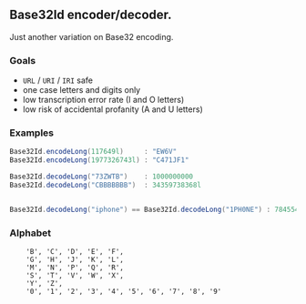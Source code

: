 ## Base32Id encoder/decoder.

Just another variation on Base32 encoding.

### Goals
- ``URL`` / ``URI`` / ``IRI`` safe
- one case letters and digits only
- low transcription error rate (I and O letters)  
- low risk of accidental profanity (A and U letters)

### Examples
```java
Base32Id.encodeLong(117649l)     : "EW6V"
Base32Id.encodeLong(1977326743l) : "C471JF1"

Base32Id.decodeLong("73ZWTB")    : 1000000000
Base32Id.decodeLong("CBBBBBBB")  : 34359738368l


Base32Id.decodeLong("iphone") == Base32Id.decodeLong("1PH0NE") : 784554339
```

### Alphabet
```
	'B', 'C', 'D', 'E', 'F', 
	'G', 'H', 'J', 'K', 'L',
	'M', 'N', 'P', 'Q', 'R', 
	'S', 'T', 'V', 'W', 'X', 
	'Y', 'Z',
	'0', '1', '2', '3', '4', '5', '6', '7', '8', '9'
```

